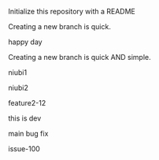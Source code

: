 Initialize this repository with a README

Creating a new branch is quick.

happy day

Creating a new branch is quick AND simple.

niubi1

niubi2

feature2-12

this is dev 

main bug fix

issue-100
